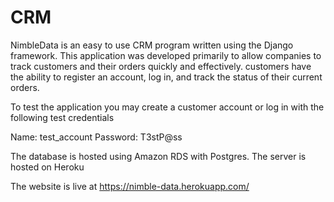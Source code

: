 # CRM
NimbleData is an easy to use CRM program written using the Django framework. 
This application was developed primarily to allow companies to track customers and their orders quickly and effectively.
customers have the ability to register an account, log in, and track the status of their current orders.
 
To test the application you may create a customer account or log in with the following test credentials 

Name: test_account
Password: T3stP@ss

The database is hosted using Amazon RDS with Postgres.
The server is hosted on Heroku

The website is live at https://nimble-data.herokuapp.com/
